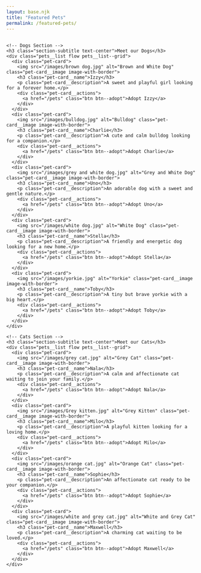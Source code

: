```yaml
---
layout: base.njk
title: "Featured Pets"
permalink: /featured-pets/
---
```


<section id="featured-pets" class="featured-pets">
  <div class="container flow">
    <h2 class="section-title text-center featured-pets-title"></h2>

    <!-- Dogs Section -->
    <h3 class="section-subtitle text-center">Meet our Dogs</h3>
    <div class="pets__list flow pets__list--grid">
      <div class="pet-card">
        <img src="/images/brown dog.jpg" alt="Brown and White Dog" class="pet-card__image image-with-border">
        <h3 class="pet-card__name">Izzy</h3>
        <p class="pet-card__description">A sweet and playful girl looking for a forever home.</p>
        <div class="pet-card__actions">
          <a href="/pets" class="btn btn--adopt">Adopt Izzy</a>
        </div>
      </div>
      <div class="pet-card">
        <img src="/images/bulldog.jpg" alt="Bulldog" class="pet-card__image image-with-border">
        <h3 class="pet-card__name">Charlie</h3>
        <p class="pet-card__description">A cute and calm bulldog looking for a companion.</p>
        <div class="pet-card__actions">
          <a href="/pets" class="btn btn--adopt">Adopt Charlie</a>
        </div>
      </div>
      <div class="pet-card">
        <img src="/images/grey and white dog.jpg" alt="Grey and White Dog" class="pet-card__image image-with-border">
        <h3 class="pet-card__name">Uno</h3>
        <p class="pet-card__description">An adorable dog with a sweet and gentle nature.</p>
        <div class="pet-card__actions">
          <a href="/pets" class="btn btn--adopt">Adopt Uno</a>
        </div>
      </div>
      <div class="pet-card">
        <img src="/images/white dog.jpg" alt="White Dog" class="pet-card__image image-with-border">
        <h3 class="pet-card__name">Stella</h3>
        <p class="pet-card__description">A friendly and energetic dog looking for a new home.</p>
        <div class="pet-card__actions">
          <a href="/pets" class="btn btn--adopt">Adopt Stella</a>
        </div>
      </div>
      <div class="pet-card">
        <img src="/images/yorkie.jpg" alt="Yorkie" class="pet-card__image image-with-border">
        <h3 class="pet-card__name">Toby</h3>
        <p class="pet-card__description">A tiny but brave yorkie with a big heart.</p>
        <div class="pet-card__actions">
          <a href="/pets" class="btn btn--adopt">Adopt Toby</a>
        </div>
      </div>
    </div>

    <!-- Cats Section -->
    <h3 class="section-subtitle text-center">Meet our Cats</h3>
    <div class="pets__list flow pets__list--grid">
      <div class="pet-card">
        <img src="/images/grey cat.jpg" alt="Grey Cat" class="pet-card__image image-with-border">
        <h3 class="pet-card__name">Nala</h3>
        <p class="pet-card__description">A calm and affectionate cat waiting to join your family.</p>
        <div class="pet-card__actions">
          <a href="/pets" class="btn btn--adopt">Adopt Nala</a>
        </div>
      </div>
      <div class="pet-card">
        <img src="/images/Grey kitten.jpg" alt="Grey Kitten" class="pet-card__image image-with-border">
        <h3 class="pet-card__name">Milo</h3>
        <p class="pet-card__description">A playful kitten looking for a loving home.</p>
        <div class="pet-card__actions">
          <a href="/pets" class="btn btn--adopt">Adopt Milo</a>
        </div>
      </div>
      <div class="pet-card">
        <img src="/images/orange cat.jpg" alt="Orange Cat" class="pet-card__image image-with-border">
        <h3 class="pet-card__name">Sophie</h3>
        <p class="pet-card__description">An affectionate cat ready to be your companion.</p>
        <div class="pet-card__actions">
          <a href="/pets" class="btn btn--adopt">Adopt Sophie</a>
        </div>
      </div>
      <div class="pet-card">
        <img src="/images/white and grey cat.jpg" alt="White and Grey Cat" class="pet-card__image image-with-border">
        <h3 class="pet-card__name">Maxwell</h3>
        <p class="pet-card__description">A charming cat waiting to be loved.</p>
        <div class="pet-card__actions">
          <a href="/pets" class="btn btn--adopt">Adopt Maxwell</a>
        </div>
      </div>
    </div>
  </div>
</section>
